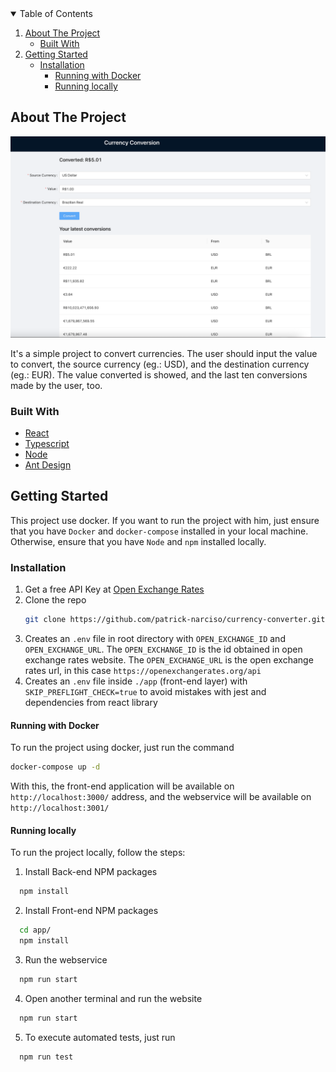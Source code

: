 <!-- TABLE OF CONTENTS -->
<details open="open">
  <summary>Table of Contents</summary>
  <ol>
    <li>
      <a href="#about-the-project">About The Project</a>
      <ul>
        <li><a href="#built-with">Built With</a></li>
      </ul>
    </li>
    <li>
      <a href="#getting-started">Getting Started</a>
      <ul>
        <li>
          <a href="#installation">Installation</a>
          <ul>
            <li><a href="#running-with-docker">Running with Docker</a></li>
            <li><a href="#running-locally">Running locally</a></li>
          </ul>
        </li>
      </ul>
    </li>
  </ol>
</details>



<!-- ABOUT THE PROJECT -->
## About The Project

![Product Name Screen Shot][product-screenshot]

It's a simple project to convert currencies. The user should input the value to convert, the source currency (eg.: USD), and the destination currency (eg.: EUR). The value converted is showed, and the last ten conversions made by the user, too.

### Built With

* [React](https://reactjs.org/)
* [Typescript](https://www.typescriptlang.org/)
* [Node](https://nodejs.org/en/)
* [Ant Design](https://ant.design/)

<!-- GETTING STARTED -->
## Getting Started

This project use docker. If you want to run the project with him, just ensure that you have `Docker` and `docker-compose` installed in your local machine. Otherwise, ensure that you have `Node` and `npm` installed locally.
### Installation

1. Get a free API Key at [Open Exchange Rates](https://openexchangerates.org/)
2. Clone the repo
   ```sh
   git clone https://github.com/patrick-narciso/currency-converter.git
   ```
3. Creates an `.env` file in root directory with `OPEN_EXCHANGE_ID` and `OPEN_EXCHANGE_URL`. The `OPEN_EXCHANGE_ID` is the id obtained in open exchange rates website. The `OPEN_EXCHANGE_URL` is the open exchange rates url, in this case `https://openexchangerates.org/api`
4. Creates an `.env` file inside `./app` (front-end layer) with `SKIP_PREFLIGHT_CHECK=true` to avoid mistakes with jest and dependencies from react library

#### Running with Docker

To run the project using docker, just run the command
```sh
docker-compose up -d
```

With this, the front-end application will be available on `http://localhost:3000/` address, and the webservice will be available on `http://localhost:3001/`

#### Running locally

To run the project locally, follow the steps:

1. Install Back-end NPM packages
```sh
  npm install
```
2. Install Front-end NPM packages
```sh
  cd app/
  npm install
```
3. Run the webservice
```sh
  npm run start
```
4. Open another terminal and run the website
```sh
  npm run start
```
5. To execute automated tests, just run
```sh
  npm run test
```

[product-screenshot]: screenshot.png
